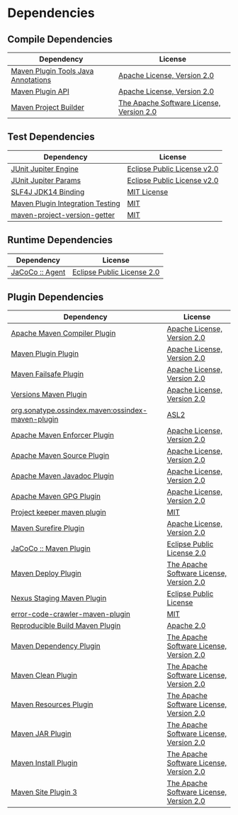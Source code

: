 <!-- @formatter:off -->
# Dependencies

## Compile Dependencies

| Dependency                               | License                                       |
| ---------------------------------------- | --------------------------------------------- |
| [Maven Plugin Tools Java Annotations][0] | [Apache License, Version 2.0][1]              |
| [Maven Plugin API][2]                    | [Apache License, Version 2.0][1]              |
| [Maven Project Builder][4]               | [The Apache Software License, Version 2.0][5] |

## Test Dependencies

| Dependency                             | License                          |
| -------------------------------------- | -------------------------------- |
| [JUnit Jupiter Engine][6]              | [Eclipse Public License v2.0][7] |
| [JUnit Jupiter Params][6]              | [Eclipse Public License v2.0][7] |
| [SLF4J JDK14 Binding][10]              | [MIT License][11]                |
| [Maven Plugin Integration Testing][12] | [MIT][13]                        |
| [maven-project-version-getter][14]     | [MIT][13]                        |

## Runtime Dependencies

| Dependency            | License                          |
| --------------------- | -------------------------------- |
| [JaCoCo :: Agent][16] | [Eclipse Public License 2.0][17] |

## Plugin Dependencies

| Dependency                                              | License                                       |
| ------------------------------------------------------- | --------------------------------------------- |
| [Apache Maven Compiler Plugin][18]                      | [Apache License, Version 2.0][1]              |
| [Maven Plugin Plugin][20]                               | [Apache License, Version 2.0][1]              |
| [Maven Failsafe Plugin][22]                             | [Apache License, Version 2.0][1]              |
| [Versions Maven Plugin][24]                             | [Apache License, Version 2.0][1]              |
| [org.sonatype.ossindex.maven:ossindex-maven-plugin][26] | [ASL2][5]                                     |
| [Apache Maven Enforcer Plugin][28]                      | [Apache License, Version 2.0][1]              |
| [Apache Maven Source Plugin][30]                        | [Apache License, Version 2.0][1]              |
| [Apache Maven Javadoc Plugin][32]                       | [Apache License, Version 2.0][1]              |
| [Apache Maven GPG Plugin][34]                           | [Apache License, Version 2.0][5]              |
| [Project keeper maven plugin][36]                       | [MIT][13]                                     |
| [Maven Surefire Plugin][38]                             | [Apache License, Version 2.0][1]              |
| [JaCoCo :: Maven Plugin][16]                            | [Eclipse Public License 2.0][17]              |
| [Maven Deploy Plugin][42]                               | [The Apache Software License, Version 2.0][5] |
| [Nexus Staging Maven Plugin][44]                        | [Eclipse Public License][45]                  |
| [error-code-crawler-maven-plugin][46]                   | [MIT][13]                                     |
| [Reproducible Build Maven Plugin][48]                   | [Apache 2.0][5]                               |
| [Maven Dependency Plugin][50]                           | [The Apache Software License, Version 2.0][5] |
| [Maven Clean Plugin][52]                                | [The Apache Software License, Version 2.0][5] |
| [Maven Resources Plugin][54]                            | [The Apache Software License, Version 2.0][5] |
| [Maven JAR Plugin][56]                                  | [The Apache Software License, Version 2.0][5] |
| [Maven Install Plugin][58]                              | [The Apache Software License, Version 2.0][5] |
| [Maven Site Plugin 3][60]                               | [The Apache Software License, Version 2.0][5] |

[16]: https://www.eclemma.org/jacoco/index.html
[36]: https://github.com/exasol/project-keeper-maven-plugin
[5]: http://www.apache.org/licenses/LICENSE-2.0.txt
[38]: https://maven.apache.org/surefire/maven-surefire-plugin/
[44]: http://www.sonatype.com/public-parent/nexus-maven-plugins/nexus-staging/nexus-staging-maven-plugin/
[52]: http://maven.apache.org/plugins/maven-clean-plugin/
[13]: https://opensource.org/licenses/MIT
[22]: https://maven.apache.org/surefire/maven-failsafe-plugin/
[4]: http://maven.apache.org/
[14]: https://github.com/exasol/maven-project-version-getter
[24]: http://www.mojohaus.org/versions-maven-plugin/
[50]: http://maven.apache.org/plugins/maven-dependency-plugin/
[18]: https://maven.apache.org/plugins/maven-compiler-plugin/
[34]: http://maven.apache.org/plugins/maven-gpg-plugin/
[17]: https://www.eclipse.org/legal/epl-2.0/
[45]: http://www.eclipse.org/legal/epl-v10.html
[48]: http://zlika.github.io/reproducible-build-maven-plugin
[56]: http://maven.apache.org/plugins/maven-jar-plugin/
[11]: http://www.opensource.org/licenses/mit-license.php
[1]: https://www.apache.org/licenses/LICENSE-2.0.txt
[28]: https://maven.apache.org/enforcer/maven-enforcer-plugin/
[7]: https://www.eclipse.org/legal/epl-v20.html
[58]: http://maven.apache.org/plugins/maven-install-plugin/
[6]: https://junit.org/junit5/
[26]: https://sonatype.github.io/ossindex-maven/maven-plugin/
[20]: https://maven.apache.org/plugin-tools/maven-plugin-plugin
[12]: https://github.com/exasol/maven-plugin-integration-testing
[30]: https://maven.apache.org/plugins/maven-source-plugin/
[10]: http://www.slf4j.org
[42]: http://maven.apache.org/plugins/maven-deploy-plugin/
[60]: http://maven.apache.org/plugins/maven-site-plugin/
[2]: https://maven.apache.org/ref/3.8.1/maven-plugin-api/
[54]: http://maven.apache.org/plugins/maven-resources-plugin/
[0]: https://maven.apache.org/plugin-tools/maven-plugin-annotations
[32]: https://maven.apache.org/plugins/maven-javadoc-plugin/
[46]: https://github.com/exasol/error-code-crawler-maven-plugin
